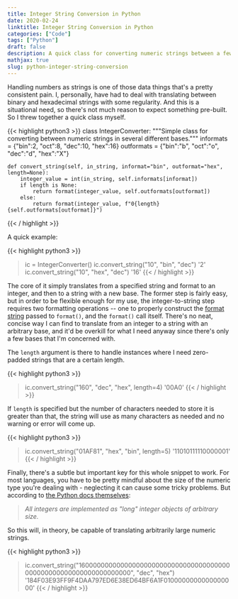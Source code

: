 ```yaml
---
title: Integer String Conversion in Python
date: 2020-02-24
linktitle: Integer String Conversion in Python
categories: ["Code"]
tags: ["Python"]
draft: false
description: A quick class for converting numeric strings between a few different bases.
mathjax: true
slug: python-integer-string-conversion
---
```


Handling numbers as strings is one of those data things that's a pretty consistent pain.  I, personally, have had to deal with translating between binary and hexadecimal strings with some regularity.  And this is a situational need, so there's not much reason to expect something pre-built.  So I threw together a quick class myself.

<!--more-->
    
{{< highlight python3 >}}
class IntegerConverter:
    """Simple class for converting between numeric strings in several different bases."""
    informats = {"bin":2, "oct":8, "dec":10, "hex":16}
    outformats = {"bin":"b", "oct":"o", "dec":"d", "hex":"X"}
    
    def convert_string(self, in_string, informat="bin", outformat="hex", length=None):
        integer_value = int(in_string, self.informats[informat])
        if length is None:
            return format(integer_value, self.outformats[outformat])
        else:
            return format(integer_value, f"0{length}{self.outformats[outformat]}")
{{< / highlight >}}

A quick example:

{{< highlight python3 >}}
> ic = IntegerConverter()
> ic.convert_string("10", "bin", "dec")
'2'
> ic.convert_string("10", "hex", "dec")
'16'
{{< / highlight >}}

The core of it simply translates from a specified string and format to an integer, and then to a string with a new base.  The former step is fairly easy, but in order to be flexible enough for my use, the integer-to-string step requires two formatting operations -- one to properly construct the [format string](https://docs.python.org/3/library/string.html#formatspec) passed to `format()`, and the `format()` call itself.  There's no neat, concise way I can find to translate from an integer to a string with an arbitrary base, and it'd be overkill for what I need anyway since there's only a few bases that I'm concerned with.

The `length` argument is there to handle instances where I need zero-padded strings that are a certain length.

{{< highlight python3 >}}
> ic.convert_string("160", "dec", "hex", length=4)
'00A0'
{{< / highlight >}}

If `length` is specified but the number of characters needed to store it is greater than that, the string will use as many characters as needed and no warning or error will come up.

{{< highlight python3 >}}
> ic.convert_string("01AF81", "hex", "bin", length=5)
'11010111110000001'
{{< / highlight >}}


Finally, there's a subtle but important key for this whole snippet to work.  For most languages, you have to be pretty mindful about the size of the numeric type you're dealing with - neglecting it can cause some tricky problems.  But according to [the Python docs themselves](https://docs.python.org/3/c-api/long.html):

> *All integers are implemented as "long" integer objects of arbitrary size.*

So this will, in theory, be capable of translating arbitrarily large numeric strings.

{{< highlight python3 >}}
> ic.convert_string("160000000000000000000000000000000000000000000000000000000000000000", "dec", "hex")
'184F03E93FF9F4DAA797ED6E38ED64BF6A1F0100000000000000000'
{{< / highlight >}}
